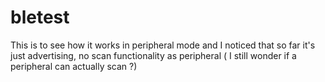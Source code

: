 # bletest
This is to see how it works in peripheral mode and I noticed that so far it's just advertising, no scan functionality as peripheral ( I still wonder if a peripheral can actually scan ?)
